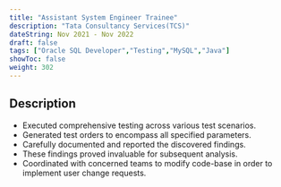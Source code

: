 ```yaml
---
title: "Assistant System Engineer Trainee"
description: "Tata Consultancy Services(TCS)"
dateString: Nov 2021 - Nov 2022
draft: false
tags: ["Oracle SQL Developer","Testing","MySQL","Java"]
showToc: false
weight: 302
--- 
```


## Description

- Executed comprehensive testing across various test scenarios.
- Generated test orders to encompass all specified parameters.
- Carefully documented and reported the discovered findings.
- These findings proved invaluable for subsequent analysis.
- Coordinated with concerned teams to modify code-base in order to implement user change requests.